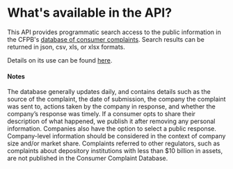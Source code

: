 # What's available in the API?

This API provides programmatic search access to the public information in the CFPB's [database of consumer complaints](https://www.consumerfinance.gov/data-research/consumer-complaints/).
Search results can be returned in json, csv, xls, or xlsx formats.

Details on its use can be found [here](documentation/).

#### Notes

The database generally updates daily, and contains details such as the source of the complaint, the date of submission, the company the complaint was sent to, actions taken by the company in response, and whether the company’s response was timely. If a consumer opts to share their description of what happened, we publish it after removing any personal information. Companies also have the option to select a public response. Company-level information should be considered in the context of company size and/or market share. Complaints referred to other regulators, such as complaints about depository institutions with less than $10 billion in assets, are not published in the Consumer Complaint Database.
